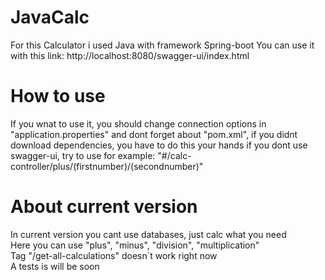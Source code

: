 # JavaCalc
For this Calculator i used Java with framework Spring-boot
You can use it with this link: http://localhost:8080/swagger-ui/index.html

# How to use
If you wnat to use it, you should change connection options in "application.properties" and dont forget about "pom.xml", if you didnt download dependencies, you have to do this your hands
if you dont use swagger-ui, try to use for example: "#/calc-controller/plus/(firstnumber)/(secondnumber)"

# About current version
In current version you cant use databases, just calc what you need  
Here you can use "plus", "minus", "division", "multiplication"  
Tag "/get-all-calculations" doesn`t work right now  
A tests is will be soon
